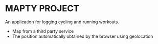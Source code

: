 # MAPTY PROJECT

An application for logging cycling and running workouts.

- Map from a third party service
- The position automatically obtained by the browser using geolocation
